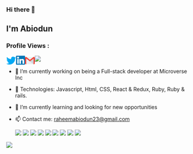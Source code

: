 ### Hi there 👋

## I'm Abiodun

### Profile Views :<br>
  <img src="https://profile-counter.glitch.me/abiodunraheem/count.svg" />
 
  <a href="https://twitter.com/@Raheemabiodun23">
    <img align="left" alt="Satyam Goyal | Twitter" width="26px" src="https://github.com/SatYu26/SatYu26/blob/master/Assets/Twitter.svg" />
  </a> &nbsp;&nbsp;  <a https://www.linkedin.com/in/abiodun-raheem-908b33154">
    <img align="left" alt="Hargun | Linkedin" width="24px" src="https://github.com/hargun79/hargun79/blob/master/Assets/Linkedin.svg" />
  </a> &nbsp;&nbsp;
   <a href="mailto:raheemabiodun23@gmail.com">
    <img align="left" alt="Satyam Goyal | Gmail" width="26px" src="https://github.com/SatYu26/SatYu26/blob/master/Assets/Gmail.svg" />
  </a><br>

- 🔭 I’m currently working on being a Full-stack developer at Microverse Inc
- 🌱 Technologies: Javascript, Html, CSS, React & Redux, Ruby, Ruby & rails.
- 👯 I’m currently learning and looking for new opportunities
- 📫 Contact me: raheemabiodun23@gmail.com
  
  <img src="https://img.shields.io/badge/c++%20-%2300599C.svg?&style=for-the-badge&logo=c%2B%2B&logoColor=white">   <img src="https://img.shields.io/badge/python%20-%2314354C.svg?&style=for-the-badge&logo=python&logoColor=white">   <img src="https://img.shields.io/badge/javascript%20-%23323330.svg?&style=for-the-badge&logo=javascript&logoColor=%23F7DF1E">   <img src="https://img.shields.io/badge/html5%20-%23E34F26.svg?&style=for-the-badge&logo=html5&logoColor=white">   <img src="https://img.shields.io/badge/css3%20-%231572B6.svg?&style=for-the-badge&logo=css3&logoColor=white">   <img src="https://img.shields.io/badge/react%20-%2320232a.svg?&style=for-the-badge&logo=react&logoColor=%2361DAFB">   <img src="https://img.shields.io/badge/bootstrap%20-%23563D7C.svg?&style=for-the-badge&logo=bootstrap&logoColor=white">   <img src="https://img.shields.io/badge/git%20-%23F05033.svg?&style=for-the-badge&logo=git&logoColor=white"/>   <img src="http://img.shields.io/badge/-VS%20Code-000000?style=for-the-badge&logo=Visual-studio-code&logoColor=blue">



<img src="https://github-readme-stats.vercel.app/api?username=abiodunraheem&show_icons=true&title_color=03fc90&icon_color=03fc90&text_color=03fc90&bg_color=002b19">
